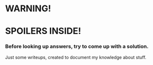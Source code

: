 # WARNING!
# SPOILERS INSIDE!
### Before looking up answers, try to come up with a solution.

Just some writeups, created to document my knowledge about stuff.
